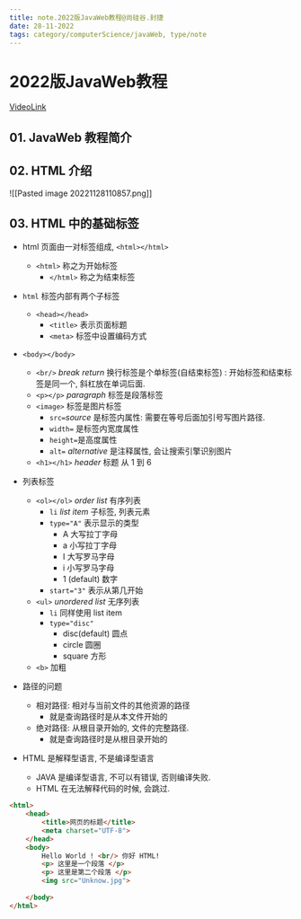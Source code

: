 ```yaml
---
title: note.2022版JavaWeb教程@尚硅谷.封捷
date: 28-11-2022
tags: category/computerScience/javaWeb, type/note 
---
```


# 2022版JavaWeb教程

[VideoLink](https://youtube.com/playlist?list=PLmOn9nNkQxJGKsCUQt6CpDmE2SjBOyLkK)

## 01. JavaWeb 教程简介

## 02. HTML 介绍

![[Pasted image 20221128110857.png]]

## 03. HTML 中的基础标签

- html 页面由一对标签组成, `<html></html>`
	- `<html>` 称之为开始标签
		- `</html>` 称之为结束标签
- `html` 标签内部有两个子标签
	- `<head></head>`
		- `<title>` 表示页面标题
		- `<meta>` 标签中设置编码方式
- `<body></body>`
	- `<br/>` *break return* 换行标签是个单标签(自结束标签) : 开始标签和结束标签是同一个, 斜杠放在单词后面. 
	- `<p></p>` *paragraph* 标签是段落标签
	- `<image>` 标签是图片标签
		- `src=`*source* 是标签内属性: 需要在等号后面加引号写图片路径. 
		- `width=` 是标签内宽度属性
		- `height=`是高度属性
		- `alt=` *alternative* 是注释属性, 会让搜索引擎识别图片
	- `<h1></h1>` *header* 标题 从 1 到 6
- 列表标签 
	- `<ol></ol>` *order list* 有序列表
		- `li` *list item* 子标签, 列表元素
		- `type="A"` 表示显示的类型
			- A 大写拉丁字母
			- a 小写拉丁字母
			- I 大写罗马字母
			- i 小写罗马字母
			- 1 (default) 数字
		- `start="3"` 表示从第几开始
	- `<ul>` *unordered list* 无序列表
		- `li` 同样使用 list item
		- `type="disc"`
			- disc(default) 圆点
			- circle 圆圈
			- square 方形 
	- `<b>` 加粗

- 路径的问题
	- 相对路径: 相对与当前文件的其他资源的路径
		- 就是查询路径时是从本文件开始的
	- 绝对路径: 从根目录开始的, 文件的完整路径.
		- 就是查询路径时是从根目录开始的 
- HTML 是解释型语言, 不是编译型语言
	- JAVA 是编译型语言, 不可以有错误, 否则编译失败.
	- HTML 在无法解释代码的时候, 会跳过.  


```html
<html>
	<head>
		<title>网页的标题</title>
		<meta charset="UTF-8">
	</head>
	<body>
		Hello World ! <br/> 你好 HTML!
		<p> 这里是一个段落 </p>
		<p> 这里是第二个段落 </p>
		<img src="Unknow.jpg">
		
	</body>
</html>
```

